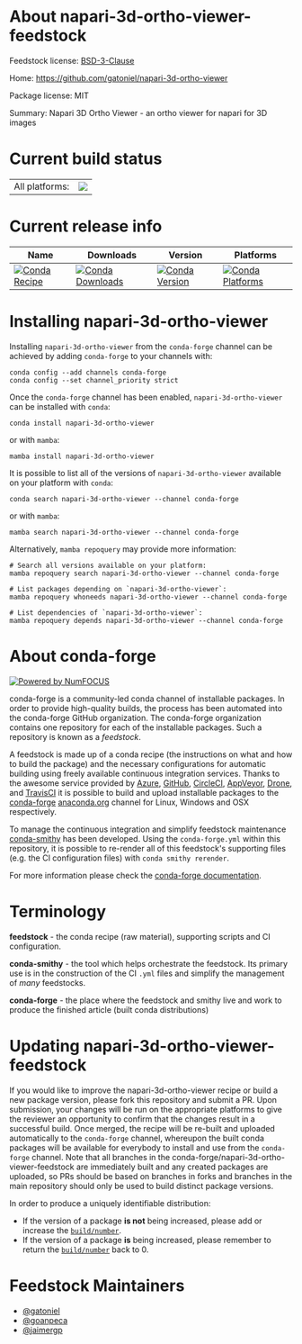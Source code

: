 About napari-3d-ortho-viewer-feedstock
======================================

Feedstock license: [BSD-3-Clause](https://github.com/conda-forge/napari-3d-ortho-viewer-feedstock/blob/main/LICENSE.txt)

Home: https://github.com/gatoniel/napari-3d-ortho-viewer

Package license: MIT

Summary: Napari 3D Ortho Viewer - an ortho viewer for napari for 3D images

Current build status
====================


<table><tr><td>All platforms:</td>
    <td>
      <a href="https://dev.azure.com/conda-forge/feedstock-builds/_build/latest?definitionId=15272&branchName=main">
        <img src="https://dev.azure.com/conda-forge/feedstock-builds/_apis/build/status/napari-3d-ortho-viewer-feedstock?branchName=main">
      </a>
    </td>
  </tr>
</table>

Current release info
====================

| Name | Downloads | Version | Platforms |
| --- | --- | --- | --- |
| [![Conda Recipe](https://img.shields.io/badge/recipe-napari--3d--ortho--viewer-green.svg)](https://anaconda.org/conda-forge/napari-3d-ortho-viewer) | [![Conda Downloads](https://img.shields.io/conda/dn/conda-forge/napari-3d-ortho-viewer.svg)](https://anaconda.org/conda-forge/napari-3d-ortho-viewer) | [![Conda Version](https://img.shields.io/conda/vn/conda-forge/napari-3d-ortho-viewer.svg)](https://anaconda.org/conda-forge/napari-3d-ortho-viewer) | [![Conda Platforms](https://img.shields.io/conda/pn/conda-forge/napari-3d-ortho-viewer.svg)](https://anaconda.org/conda-forge/napari-3d-ortho-viewer) |

Installing napari-3d-ortho-viewer
=================================

Installing `napari-3d-ortho-viewer` from the `conda-forge` channel can be achieved by adding `conda-forge` to your channels with:

```
conda config --add channels conda-forge
conda config --set channel_priority strict
```

Once the `conda-forge` channel has been enabled, `napari-3d-ortho-viewer` can be installed with `conda`:

```
conda install napari-3d-ortho-viewer
```

or with `mamba`:

```
mamba install napari-3d-ortho-viewer
```

It is possible to list all of the versions of `napari-3d-ortho-viewer` available on your platform with `conda`:

```
conda search napari-3d-ortho-viewer --channel conda-forge
```

or with `mamba`:

```
mamba search napari-3d-ortho-viewer --channel conda-forge
```

Alternatively, `mamba repoquery` may provide more information:

```
# Search all versions available on your platform:
mamba repoquery search napari-3d-ortho-viewer --channel conda-forge

# List packages depending on `napari-3d-ortho-viewer`:
mamba repoquery whoneeds napari-3d-ortho-viewer --channel conda-forge

# List dependencies of `napari-3d-ortho-viewer`:
mamba repoquery depends napari-3d-ortho-viewer --channel conda-forge
```


About conda-forge
=================

[![Powered by
NumFOCUS](https://img.shields.io/badge/powered%20by-NumFOCUS-orange.svg?style=flat&colorA=E1523D&colorB=007D8A)](https://numfocus.org)

conda-forge is a community-led conda channel of installable packages.
In order to provide high-quality builds, the process has been automated into the
conda-forge GitHub organization. The conda-forge organization contains one repository
for each of the installable packages. Such a repository is known as a *feedstock*.

A feedstock is made up of a conda recipe (the instructions on what and how to build
the package) and the necessary configurations for automatic building using freely
available continuous integration services. Thanks to the awesome service provided by
[Azure](https://azure.microsoft.com/en-us/services/devops/), [GitHub](https://github.com/),
[CircleCI](https://circleci.com/), [AppVeyor](https://www.appveyor.com/),
[Drone](https://cloud.drone.io/welcome), and [TravisCI](https://travis-ci.com/)
it is possible to build and upload installable packages to the
[conda-forge](https://anaconda.org/conda-forge) [anaconda.org](https://anaconda.org/)
channel for Linux, Windows and OSX respectively.

To manage the continuous integration and simplify feedstock maintenance
[conda-smithy](https://github.com/conda-forge/conda-smithy) has been developed.
Using the ``conda-forge.yml`` within this repository, it is possible to re-render all of
this feedstock's supporting files (e.g. the CI configuration files) with ``conda smithy rerender``.

For more information please check the [conda-forge documentation](https://conda-forge.org/docs/).

Terminology
===========

**feedstock** - the conda recipe (raw material), supporting scripts and CI configuration.

**conda-smithy** - the tool which helps orchestrate the feedstock.
                   Its primary use is in the construction of the CI ``.yml`` files
                   and simplify the management of *many* feedstocks.

**conda-forge** - the place where the feedstock and smithy live and work to
                  produce the finished article (built conda distributions)


Updating napari-3d-ortho-viewer-feedstock
=========================================

If you would like to improve the napari-3d-ortho-viewer recipe or build a new
package version, please fork this repository and submit a PR. Upon submission,
your changes will be run on the appropriate platforms to give the reviewer an
opportunity to confirm that the changes result in a successful build. Once
merged, the recipe will be re-built and uploaded automatically to the
`conda-forge` channel, whereupon the built conda packages will be available for
everybody to install and use from the `conda-forge` channel.
Note that all branches in the conda-forge/napari-3d-ortho-viewer-feedstock are
immediately built and any created packages are uploaded, so PRs should be based
on branches in forks and branches in the main repository should only be used to
build distinct package versions.

In order to produce a uniquely identifiable distribution:
 * If the version of a package **is not** being increased, please add or increase
   the [``build/number``](https://docs.conda.io/projects/conda-build/en/latest/resources/define-metadata.html#build-number-and-string).
 * If the version of a package **is** being increased, please remember to return
   the [``build/number``](https://docs.conda.io/projects/conda-build/en/latest/resources/define-metadata.html#build-number-and-string)
   back to 0.

Feedstock Maintainers
=====================

* [@gatoniel](https://github.com/gatoniel/)
* [@goanpeca](https://github.com/goanpeca/)
* [@jaimergp](https://github.com/jaimergp/)

